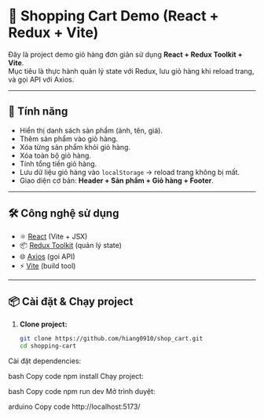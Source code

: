 # 🛒 Shopping Cart Demo (React + Redux + Vite)

Đây là project demo giỏ hàng đơn giản sử dụng **React + Redux Toolkit + Vite**.  
Mục tiêu là thực hành quản lý state với Redux, lưu giỏ hàng khi reload trang, và gọi API với Axios.

---

## 🚀 Tính năng

- Hiển thị danh sách sản phẩm (ảnh, tên, giá).
- Thêm sản phẩm vào giỏ hàng.
- Xóa từng sản phẩm khỏi giỏ hàng.
- Xóa toàn bộ giỏ hàng.
- Tính tổng tiền giỏ hàng.
- Lưu dữ liệu giỏ hàng vào `localStorage` → reload trang không bị mất.
- Giao diện cơ bản: **Header + Sản phẩm + Giỏ hàng + Footer**.

---

## 🛠️ Công nghệ sử dụng

- ⚛️ [React](https://react.dev/) (Vite + JSX)
- 📦 [Redux Toolkit](https://redux-toolkit.js.org/) (quản lý state)
- 🌐 [Axios](https://axios-http.com/) (gọi API)
- ⚡ [Vite](https://vite.dev/) (build tool)

---

## 📦 Cài đặt & Chạy project

1. **Clone project:**
   ```bash
   git clone https://github.com/hiang0910/shop_cart.git
   cd shopping-cart
Cài đặt dependencies:

bash
Copy code
npm install
Chạy project:

bash
Copy code
npm run dev
Mở trình duyệt:

arduino
Copy code
http://localhost:5173/
